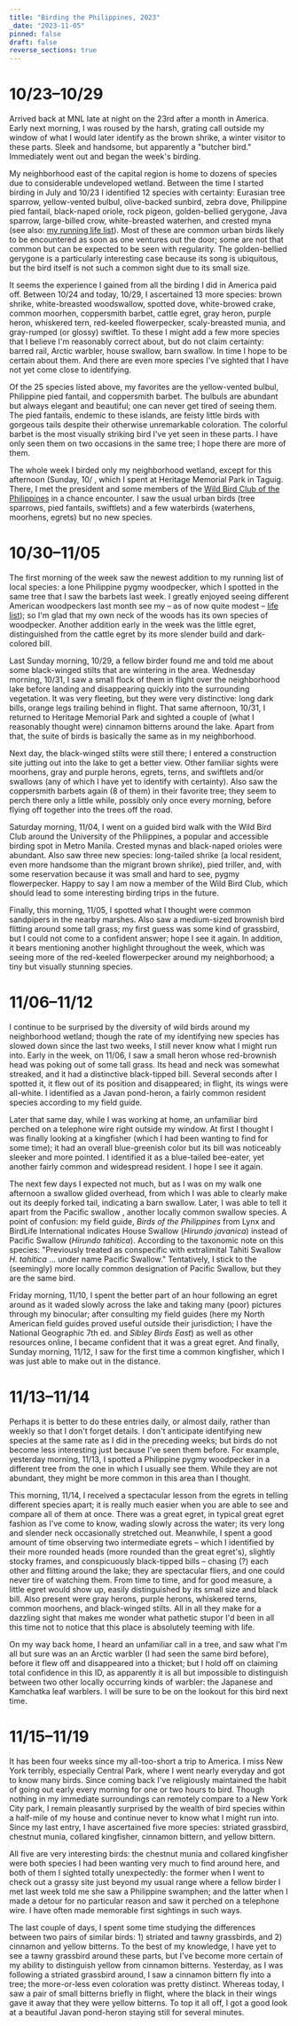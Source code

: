 ```yaml
---
title: "Birding the Philippines, 2023"
_date: "2023-11-05"
pinned: false
draft: false
reverse_sections: true
---
```


# 10/23–10/29

Arrived back at MNL late at night on the 23rd after a month in America. Early next morning, I was roused by the harsh, grating call outside my window of what I would later identify as the brown shrike, a winter visitor to these parts. Sleek and handsome, but apparently a "butcher bird." Immediately went out and began the week's birding.

My neighborhood east of the capital region is home to dozens of species due to considerable undeveloped wetland. Between the time I started birding in July and 10/23 I identified 12 species with certainty: Eurasian tree sparrow, yellow-vented bulbul, olive-backed sunbird, zebra dove, Philippine pied fantail, black-naped oriole, rock pigeon, golden-bellied gerygone, Java sparrow, large-billed crow, white-breasted waterhen, and crested myna (see also: [my running life list](/birding-life-list)). Most of these are common urban birds likely to be encountered as soon as one ventures out the door; some are not that common but can be expected to be seen with regularity. The golden-bellied gerygone is a particularly interesting case because its song is ubiquitous, but the bird itself is not such a common sight due to its small size.

It seems the experience I gained from all the birding I did in America paid off. Between 10/24 and today, 10/29, I ascertained 13 more species: brown shrike, white-breasted woodswallow, spotted dove, white-browed crake, common moorhen, coppersmith barbet, cattle egret, gray heron, purple heron, whiskered tern, red-keeled flowerpecker, scaly-breasted munia, and gray-rumped (or glossy) swiftlet. To these I might add a few more species that I believe I'm reasonably correct about, but do not claim certainty: barred rail, Arctic warbler, house swallow, barn swallow. In time I hope to be certain about them. And there are even more species I've sighted that I have not yet come close to identifying.

Of the 25 species listed above, my favorites are the yellow-vented bulbul, Philippine pied fantail, and coppersmith barbet. The bulbuls are abundant but always elegant and beautiful; one can never get tired of seeing them. The pied fantails, endemic to these islands, are feisty little birds with gorgeous tails despite their otherwise unremarkable coloration. The colorful barbet is the most visually striking bird I've yet seen in these parts. I have only seen them on two occasions in the same tree; I hope there are more of them.

The whole week I birded only my neighborhood wetland, except for this afternoon (Sunday, 10/ , which I spent at Heritage Memorial Park in Taguig. There, I met the president and some members of the [Wild Bird Club of the Philippines](https://birdwatch.ph) in a chance encounter. I saw the usual urban birds (tree sparrows, pied fantails, swiftlets) and a few waterbirds (waterhens, moorhens, egrets) but no new species.

# 10/30–11/05

The first morning of the week saw the newest addition to my running list of local species: a lone Philippine pygmy woodpecker, which I spotted in the same tree that I saw the barbets last week. I greatly enjoyed seeing different American woodpeckers last month see my – as of now quite modest – [life list](/birding-life-list)); so I'm glad that my own neck of the woods has its own species of woodpecker. Another addition early in the week was the little egret, distinguished from the cattle egret by its more slender build and dark-colored bill. 

Last Sunday morning, 10/29, a fellow birder found me and told me about some black-winged stilts that are wintering in the area. Wednesday morning, 10/31, I saw a small flock of them in flight over the neighborhood lake before landing and disappearing quickly into the surrounding vegetation. It was very fleeting, but they were very distinctive: long dark bills, orange legs trailing behind in flight. That same afternoon, 10/31, I returned to Heritage Memorial Park and sighted a couple of (what I reasonably thought were) cinnamon bitterns around the lake. Apart from that, the suite of birds is basically the same as in my neighborhood. 

Next day, the black-winged stilts were still there; I entered a construction site jutting out into the lake to get a better view. Other familiar sights were moorhens, gray and purple herons, egrets, terns, and swiftlets and/or swallows (any of which I have yet to identify with certainty). Also saw the coppersmith barbets again (8 of them) in their favorite tree; they seem to perch there only a little while, possibly only once every morning, before flying off together into the trees off the road.

Saturday morning, 11/04, I went on a guided bird walk with the Wild Bird Club around the University of the Philippines, a popular and accessible birding spot in Metro Manila. Crested mynas and black-naped orioles were abundant. Also saw three new species: long-tailed shrike (a local resident, even more handsome than the migrant brown shrike), pied triller, and, with some reservation because it was small and hard to see, pygmy flowerpecker. Happy to say I am now a member of the Wild Bird Club, which should lead to some interesting birding trips in the future.

Finally, this morning, 11/05, I spotted what I thought were common sandpipers in the nearby marshes. Also saw a medium-sized brownish bird flitting around some tall grass; my first guess was some kind of grassbird, but I could not come to a confident answer; hope I see it again. In addition, it bears mentioning another highlight throughout the week, which was seeing more of the red-keeled flowerpecker around my neighborhood; a tiny but visually stunning species.

# 11/06–11/12

I continue to be surprised by the diversity of wild birds around my neighborhood wetland; though the rate of my identifying new species has slowed down since the last two weeks, I still never know what I might run into. Early in the week, on 11/06, I saw a small heron whose red-brownish head was poking out of some tall grass. Its head and neck was somewhat streaked, and it had a distinctive black-tipped bill. Several seconds after I spotted it, it flew out of its position and disappeared; in flight, its wings were all-white. I identified as a Javan pond-heron, a fairly common resident species according to my field guide.

Later that same day, while I was working at home, an unfamiliar bird perched on a telephone wire right outside my window. At first I thought I was finally looking at a kingfisher (which I had been wanting to find for some time); it had an overall blue-greenish color but its bill was noticeably sleeker and more pointed. I identified it as a blue-tailed bee-eater, yet another fairly common and widespread resident. I hope I see it again.

The next few days I expected not much, but as I was on my walk one afternoon a swallow glided overhead, from which I was able to clearly make out its deeply forked tail, indicating a barn swallow. Later, I was able to tell it apart from the Pacific swallow , another locally common swallow species. A point of confusion: my field guide, _Birds of the Philippines_ from Lynx and BirdLife International indicates House Swallow (_Hirundo javanica_) instead of Pacific Swallow (_Hirundo tahitica_). According to the taxonomic note on this species: "Previously treated as conspecific with extralimital Tahiti Swallow _H. tahitica_ ... under name Pacific Swallow." Tentatively, I stick to the (seemingly) more locally common designation of Pacific Swallow, but they are the same bird.

Friday morning, 11/10, I spent the better part of an hour following an egret around as it waded slowly across the lake and taking many (poor) pictures through my binocular; after consulting my field guides (here my North American field guides proved useful outside their jurisdiction; I have the National Geographic 7th ed. and _Sibley Birds East_) as well as other resources online, I became confident that it was a great egret. And finally, Sunday morning, 11/12, I saw for the first time a common kingfisher, which I was just able to make out in the distance.

# 11/13–11/14

Perhaps it is better to do these entries daily, or almost daily, rather than weekly so that I don't forget details. I don't anticipate identifying new species at the same rate as I did in the preceding weeks; but birds do not become less interesting just because I've seen them before. For example, yesterday morning, 11/13, I spotted a Philippine pygmy woodpecker in a different tree from the one in which I usually see them. While they are not abundant, they might be more common in this area than I thought.

This morning, 11/14, I received a spectacular lesson from the egrets in telling different species apart; it is really much easier when you are able to see and compare all of them at once. There was a great egret, in typical great egret fashion as I've come to know, wading slowly across the water; its very long and slender neck occasionally stretched out. Meanwhile, I spent a good amount of time observing two intermediate egrets – which I identified by their more rounded heads (more rounded than the great egret's), slightly stocky frames, and conspicuously black-tipped bills – chasing (?) each other and flitting around the lake; they are spectacular fliers, and one could never tire of watching them. From time to time, and for good measure, a little egret would show up, easily distinguished by its small size and black bill. Also present were gray herons, purple herons, whiskered terns, common moorhens, and black-winged stilts. All in all they make for a dazzling sight that makes me wonder what pathetic stupor I'd been in all this time not to notice that this place is absolutely teeming with life.

On my way back home, I heard an unfamiliar call in a tree, and saw what I'm all but sure was an an Arctic warbler (I had seen the same bird before), before it flew off and disappeared into a thicket; but I hold off on claiming total confidence in this ID, as apparently it is all but impossible to distinguish between two other locally occurring kinds of warbler: the Japanese and Kamchatka leaf warblers. I will be sure to be on the lookout for this bird next time.

# 11/15–11/19

It has been four weeks since my all-too-short a trip to America. I miss New York terribly, especially Central Park, where I went nearly everyday and got to know many birds. Since coming back I've religiously maintained the habit of going out early every morning for one or two hours to bird. Though nothing in my immediate surroundings can remotely compare to a New York City park, I remain pleasantly surprised by the wealth of bird species within a half-mile of my house and continue never to know what I might run into. Since my last entry, I have ascertained five more species: striated grassbird, chestnut munia, collared kingfisher, cinnamon bittern, and yellow bittern.

All five are very interesting birds: the chestnut munia and collared kingfisher were both species I had been wanting very much to find around here, and both of them I sighted totally unexpectedly: the former when I went to check out a grassy site just beyond my usual range where a fellow birder I met last week told me she saw a Philippine swamphen; and the latter when I made a detour for no particular reason and saw it perched on a telephone wire. I have often made memorable first sightings in such ways.

The last couple of days, I spent some time studying the differences between two pairs of similar birds: 1) striated and tawny grassbirds, and 2) cinnamon and yellow bitterns. To the best of my knowledge, I have yet to see a tawny grassbird around these parts, but I've become more certain of my ability to distinguish yellow from cinnamon bitterns. Yesterday, as I was following a striated grassbird around, I saw a cinnamon bittern fly into a tree; the more-or-less even coloration was pretty distinct. Whereas today, I saw a pair of small bitterns briefly in flight, where the black in their wings gave it away that they were yellow bitterns. To top it all off, I got a good look at a beautiful Javan pond-heron staying still for several minutes.
